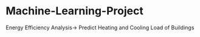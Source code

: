 # Machine-Learning-Project
Energy Efficiency Analysis-> Predict Heating and Cooling Load of Buildings              
